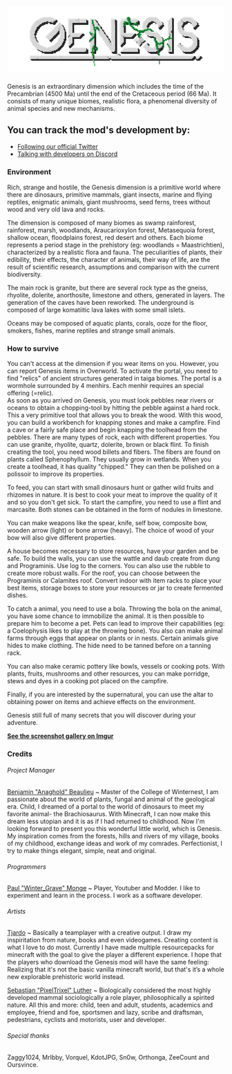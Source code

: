 # ![Genesis](assets/logo.png)
Genesis is an extraordinary dimension which includes the time of the Precambrian (4500 Ma) until the end of the Cretaceous period (66 Ma). It consists of many unique biomes, realistic flora, a phenomenal diversity of animal species and new mechanisms.

## You can track the mod's development by:
  * [Following our official Twitter](https://twitter.com/genprojection)
  * [Talking with developers on Discord](https://discord.gg/cB2xDz7)

### Environment
Rich, strange and hostile, the Genesis dimension is a primitive world where there are dinosaurs, primitive mammals, giant insects, marine and flying reptiles, enigmatic animals, giant mushrooms, seed ferns, trees without wood and very old lava and rocks.

The dimension is composed of many biomes as swamp rainforest, rainforest, marsh, woodlands, Araucarioxylon forest, Metasequoia forest, shallow ocean, floodplains forest, red desert and others. Each biome represents a period stage in the prehistory (eg: woodlands = Maastrichtien), characterized by a realistic flora and fauna. The peculiarities of plants, their edibility, their effects, the character of animals, their way of life, are the result of scientific research, assumptions and comparison with the current biodiversity.

The main rock is granite, but there are several rock type as the gneiss, rhyolite, dolerite, anorthosite, limestone and others, generated in layers. The generation of the caves have been reworked. The underground is composed of large komatiitic lava lakes with some small islets.

Oceans may be composed of aquatic plants, corals, ooze for the floor, smokers, fishes, marine reptiles and strange small animals.

### How to survive
You can't access at the dimension if you wear items on you. However, you can report Genesis items in Overworld. To activate the portal, you need to find "relics" of ancient structures generated in taiga biomes. The portal is a wormhole surrounded by 4 menhirs. Each menhir requires an special offering (=relic).<br />
As soon as you arrived on Genesis, you must look pebbles near rivers or oceans to obtain a chopping-tool by hitting the pebble against a hard rock. This a very primitive tool that allows you to break the wood. With this wood, you can build a workbench for knapping stones and make a campfire. Find a cave or a fairly safe place and begin knapping the toolhead from the pebbles. There are many types of rock, each with different properties. You can use granite, rhyolite, quartz, dolerite, brown or black flint. To finish creating the tool, you need wood billets and fibers. The fibers are found on plants called Sphenophyllum. They usually grow in wetlands. When you create a toolhead, it has quality "chipped." They can then be polished on a polissoir to improve its properties.

To feed, you can start with small dinosaurs hunt or gather wild fruits and rhizomes in nature. It is best to cook your meat to improve the quality of it and so you don't get sick. To start the campfire, you need to use a flint and marcasite. Both stones can be obtained in the form of nodules in limestone.

You can make weapons like the spear, knife, self bow, composite bow, wooden arrow (light) or bone arrow (heavy). The choice of wood of your bow will also give different properties.

A house becomes necessary to store resources, have your garden and be safe. To build the walls, you can use the wattle and daub create from dung and Programinis. Use log to the corners. You can also use the rubble to create more robust walls. For the roof, you can choose between the Programinis or Calamites roof. Convert indoor with item racks to place your best items, storage boxes to store your resources or jar to create fermented dishes.

To catch a animal, you need to use a bola. Throwing the bola on the animal, you have some chance to immobilize the animal. It is then possible to prepare him to become a pet. Pets can lead to improve their capabilities (eg: a Coelophysis likes to play at the throwing bone). You also can make animal farms through eggs that appear on plants or in nests. Certain animals give hides to make clothing. The hide need to be tanned before on a tanning rack.

You can also make ceramic pottery like bowls, vessels or cooking pots. With plants, fruits, mushrooms and other resources, you can make porridge, stews and dyes in a cooking pot placed on the campfire.

Finally, if you are interested by the supernatural, you can use the altar to obtaining power on items and achieve effects on the environment.

Genesis still full of many secrets that you will discover during your adventure.

[**See the screenshot gallery on Imgur**](https://imgur.com/gallery/So2E6)

### Credits
###### Project Manager
[Benjamin "Anaghold" Beaulieu](https://github.com/Anaghold) ~ Master of the College of Winternest, I am passionate about the world of plants, fungal and animal of the geological era. Child, I dreamed of a portal to the world of dinosaurs to meet my favorite animal- the Brachiosaurus. With Minecraft, I can now make this dream less utopian and it is as if I had returned to childhood. Now I'm looking forward to present you this wonderful little world, which is Genesis. My inspiration comes from the forests, hills and rivers of my village, books of my childhood, exchange ideas and work of my comrades. Perfectionist, I try to make things elegant, simple, neat and original.

###### Programmers
[Paul "Winter_Grave" Monge](https://github.com/WinterGrave) ~ Player, Youtuber and Modder. I like to experiment and learn in the process. I work as a software developer.

###### Artists
[Tjardo](http://www.planetminecraft.com/member/tjardo/) ~ Basically a teamplayer with a creative output. I draw my inspiritation from nature, books and even videogames. Creating content is what I love to do most. Currently I have made multiple resourcepacks for minecraft with the goal to give the player a different experience. I hope that the players who download the Genesis mod will have the same feeling: Realizing that it's not the basic vanilla minecraft world, but that's it’s a whole new explorable prehistoric world instead.

[Sebastian "PixelTrixel" Luther](http://www.minecraftforum.net/members/xLotto22) ~ Biologically considered the most highly developed mammal sociologically a role player, philosophically a spirited nature. All this and more: child, teen and adult, students, academics and employee, friend and foe, sportsmen and lazy, scribe and draftsman, pedestrians, cyclists and motorists, user and developer.

###### Special thanks

Zaggy1024, MrIbby, Vorquel, KdotJPG, Sn0w, Orthonga, ZeeCount and Oursvince.